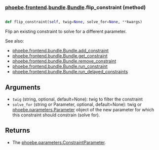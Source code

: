 ### [phoebe](phoebe.md).[frontend](phoebe.frontend.md).[bundle](phoebe.frontend.bundle.md).[Bundle](phoebe.frontend.bundle.Bundle.md).flip_constraint (method)


```py

def flip_constraint(self, twig=None, solve_for=None, **kwargs)

```



Flip an existing constraint to solve for a different parameter.

See also:
* [phoebe.frontend.bundle.Bundle.add_constraint](phoebe.frontend.bundle.Bundle.add_constraint.md)
* [phoebe.frontend.bundle.Bundle.get_constraint](phoebe.frontend.bundle.Bundle.get_constraint.md)
* [phoebe.frontend.bundle.Bundle.remove_constraint](phoebe.frontend.bundle.Bundle.remove_constraint.md)
* [phoebe.frontend.bundle.Bundle.run_constraint](phoebe.frontend.bundle.Bundle.run_constraint.md)
* [phoebe.frontend.bundle.Bundle.run_delayed_constraints](phoebe.frontend.bundle.Bundle.run_delayed_constraints.md)

Arguments
----------
* `twig` (string, optional, default=None): twig to filter the constraint
* `solve_for` (string or Parameter, optional, default=None): twig or
    [phoebe.parameters.Parameter](phoebe.parameters.Parameter.md) object of the new parameter for which
    this constraint should constrain (solve for).

Returns
---------
* The [phoebe.parameters.ConstraintParameter](phoebe.parameters.ConstraintParameter.md).

